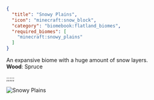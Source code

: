 ```json
{
  "title": "Snowy Plains",
  "icon": "minecraft:snow_block",
  "category": "biomebook:flatland_biomes",
  "required_biomes": [
    "minecraft:snowy_plains"
  ]
}
```

An expansive biome with a huge amount of snow layers.\
**Wood**: Spruce

;;;;;

![Snowy Plains](biomebook:textures/gui/biomes/snowy_plains.png,fit)